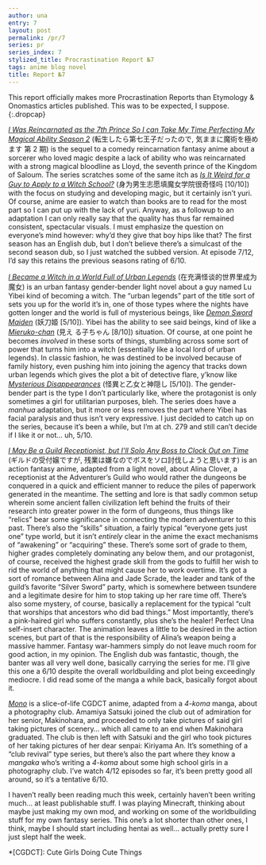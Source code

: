 ```yaml
---
author: una
entry: 7
layout: post
permalink: /pr/7
series: pr
series_index: 7
stylized_title: Procrastination Report №7
tags: anime blog novel
title: Report №7
---
```


This report officially makes more Procrastination Reports than Etymology &
Onomastics articles published. This was to be expected, I suppose.
{:.dropcap}

[_I Was Reincarnated as the 7th Prince So I can Take My Time Perfecting My Magical Ability Season 2_](https://anidb.net/anime/18694)
(転生したら第七王子だったので, 気ままに魔術を極めます 第 2 期) is the sequel to
a comedy reincarnation fantasy anime about a sorcerer who loved magic despite a
lack of ability who was reincarnated with a strong magical bloodline as Lloyd,
the seventh prince of the Kingdom of Saloum. The series scratches some of the
same itch as
[_Is It Weird for a Guy to Apply to a Witch School?_](https://www.novelupdates.com/series/is-it-weird-for-a-guy-to-apply-to-a-witch-school/)
(身为男生志愿填魔女学院很奇怪吗 [10/10]) with the focus on studying and
developing magic, but it certainly isn’t yuri. Of course, anime are easier to
watch than books are to read for the most part so I can put up with the lack of
yuri. Anyway, as a followup to an adaptation I can only really say that the
quality has thus far remained consistent, spectacular visuals. I must emphasize
the question on everyone’s mind however: why’d they give that boy hips like
that? The first season has an English dub, but I don’t believe there’s a
simulcast of the second season dub, so I just watched the subbed version. At
episode 7/12, I’d say this retains the previous seasons rating of 6/10.

[_I Became a Witch in a World Full of Urban Legends_](https://www.novelupdates.com/series/i-became-a-witch-in-a-world-full-of-urban-legends/)
(在充满怪谈的世界里成为魔女) is an urban fantasy gender-bender light novel about
a guy named Lu Yibei kind of becoming a witch. The “urban legends” part of the
title sort of sets you up for the world it’s in, one of those types where the
nights have gotten longer and the world is full of mysterious beings, like
[_Demon Sword Maiden_](https://www.novelupdates.com/series/demon-sword-maiden/)
(妖刀姬 [5/10]). Yibei has the ability to see said beings, kind of like a
[_Mieruko-chan_](https://www.mangaupdates.com/series/400bgix/mieruko-chan) (見え
る子ちゃん [8/10]) situation. Of course, at one point he becomes _involved_ in
these sorts of things, stumbling across some sort of power that turns him into a
witch (essentially like a local lord of urban legends). In classic fashion, he
was destined to be involved because of family history, even pushing him into
joining the agency that tracks down urban legends which gives the plot a bit of
detective flare, y’know like
[_Mysterious Disappearances_](https://www.mangaupdates.com/series/bb20yg1/kaii-to-otome-to-kamikakushi)
(怪異と乙女と神隠し [5/10]). The gender-bender part is the type I don’t
particularly like, where the protagonist is only sometimes a girl for
utilitarian purposes, bleh. The series does have a _manhua_ adaptation, but it
more or less removes the part where Yibei has facial paralysis and thus isn’t
very expressive. I just decided to catch up on the series, because it’s been a
while, but I’m at ch. 279 and still can’t decide if I like it or not... uh,
5/10.

[_I May Be a Guild Receptionist, but I’ll Solo Any Boss to Clock Out on Time_](https://anidb.net/anime/18118)
(ギルドの受付嬢ですが, 残業は嫌なのでボスをソロ討伐しようと思います) is an
action fantasy anime, adapted from a light novel, about Alina Clover, a
receptionist at the Adventurer’s Guild who would rather the dungeons be
conquered in a quick and efficient manner to reduce the piles of paperwork
generated in the meantime. The setting and lore is that sadly common setup
wherein some ancient fallen civilization left behind the fruits of their
research into greater power in the form of dungeons, thus things like “relics”
bear some significance in connecting the modern adventurer to this past. There’s
also the “skills” situation, a fairly typical “everyone gets just one” type
world, but it isn’t _entirely_ clear in the anime the exact mechanisms of
“awakening” or “acquiring” these. There’s some sort of grade to them, higher
grades completely dominating any below them, and our protagonist, of course,
received the highest grade skill from the gods to fulfill her wish to rid the
world of anything that might cause her to work overtime. It’s got a sort of
romance between Alina and Jade Scrade, the leader and tank of the guild’s
favorite “Silver Sword” party, which is somewhere between tsundere and a
legitimate desire for him to stop taking up her rare time off. There’s also some
mystery, of course, basically a replacement for the typical “cult that worships
that ancestors who did bad things.” Most importantly, there’s a pink-haired girl
who suffers constantly, plus she’s the healer! Perfect Una self-insert
character. The animation leaves a little to be desired in the action scenes, but
part of that is the responsibility of Alina’s weapon being a massive hammer.
Fantasy war-hammers simply do not leave much room for good action, in my
opinion. The English dub was fantastic, though, the banter was all very well
done, basically carrying the series for me. I’ll give this one a 6/10 despite
the overall worldbuilding and plot being exceedingly mediocre. I did read some
of the manga a while back, basically forgot about it.

[_Mono_](https://anidb.net/anime/18546) is a slice-of-life CGDCT anime, adapted
from a _4-koma_ manga, about a photography club. Amamiya Satsuki joined the club
out of admiration for her senior, Makinohara, and proceeded to only take
pictures of said girl taking pictures of scenery… which all came to an end when
Makinohara graduated. The club is then left with Satsuki and the girl who took
pictures of her taking pictures of her dear senpai: Kiriyama An. It’s something
of a “club revival” type series, but there’s also the part where they know a
_mangaka_ who’s writing a _4-koma_ about some high school girls in a photography
club. I’ve watch 4/12 episodes so far, it’s been pretty good all around, so it’s
a tentative 6/10.

I haven’t really been reading much this week, certainly haven’t been writing
much… at least publishable stuff. I was playing Minecraft, thinking about maybe
just making my own mod, and working on some of the worldbuilding stuff for my
own fantasy series. This one’s a lot shorter than other ones, I think, maybe I
should start including hentai as well… actually pretty sure I just slept half
the week.

*[CGDCT]: Cute Girls Doing Cute Things
